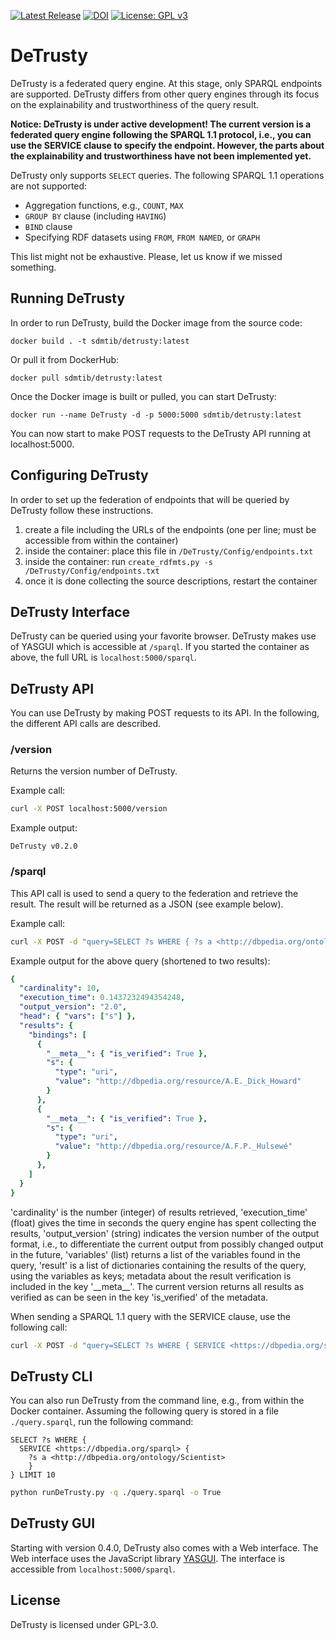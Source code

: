 [![Latest Release](http://img.shields.io/github/release/SDM-TIB/DeTrusty.svg?logo=github)](https://github.com/SDM-TIB/DeTrusty/releases)
[![DOI](https://zenodo.org/badge/294416497.svg)](https://zenodo.org/badge/latestdoi/294416497)
[![License: GPL v3](https://img.shields.io/badge/License-GPLv3-blue.svg)](LICENSE)

# DeTrusty

DeTrusty is a federated query engine.
At this stage, only SPARQL endpoints are supported.
DeTrusty differs from other query engines through its focus on the explainability and trustworthiness of the query result.

**Notice: DeTrusty is under active development! 
The current version is a federated query engine following the SPARQL 1.1 protocol, i.e., you can use the SERVICE clause to specify the endpoint.
However, the parts about the explainability and trustworthiness have not been implemented yet.**

DeTrusty only supports `SELECT` queries.
The following SPARQL 1.1 operations are not supported:
- Aggregation functions, e.g., `COUNT`, `MAX`
- `GROUP BY` clause (including `HAVING`)
- `BIND` clause
- Specifying RDF datasets using `FROM`, `FROM NAMED`, or `GRAPH`

This list might not be exhaustive. Please, let us know if we missed something.

## Running DeTrusty
In order to run DeTrusty, build the Docker image from the source code:

``docker build . -t sdmtib/detrusty:latest``

Or pull it from DockerHub:

``docker pull sdmtib/detrusty:latest``

Once the Docker image is built or pulled, you can start DeTrusty:

``docker run --name DeTrusty -d -p 5000:5000 sdmtib/detrusty:latest``

You can now start to make POST requests to the DeTrusty API running at localhost:5000.

## Configuring DeTrusty
In order to set up the federation of endpoints that will be queried by DeTrusty follow these instructions.
1. create a file including the URLs of the endpoints (one per line; must be accessible from within the container)
1. inside the container: place this file in `/DeTrusty/Config/endpoints.txt`
1. inside the container: run `create_rdfmts.py -s /DeTrusty/Config/endpoints.txt`
1. once it is done collecting the source descriptions, restart the container

## DeTrusty Interface
DeTrusty can be queried using your favorite browser. DeTrusty makes use of YASGUI which is accessible at `/sparql`.
If you started the container as above, the full URL is `localhost:5000/sparql`.

## DeTrusty API
You can use DeTrusty by making POST requests to its API.
In the following, the different API calls are described.

### /version
Returns the version number of DeTrusty.

Example call:

```bash
curl -X POST localhost:5000/version
```

Example output:

``DeTrusty v0.2.0``

### /sparql
This API call is used to send a query to the federation and retrieve the result.
The result will be returned as a JSON (see example below).

Example call:

```bash
curl -X POST -d "query=SELECT ?s WHERE { ?s a <http://dbpedia.org/ontology/Scientist> } LIMIT 10" localhost:5000/sparql
```

Example output for the above query (shortened to two results):

```yaml
{
  "cardinality": 10,
  "execution_time": 0.1437232494354248,
  "output_version": "2.0",
  "head": { "vars": ["s"] },
  "results": {
    "bindings": [
      {
        "__meta__": { "is_verified": True },
        "s": {
          "type": "uri",
          "value": "http://dbpedia.org/resource/A.E._Dick_Howard"
        }
      },
      {
        "__meta__": { "is_verified": True },
        "s": {
          "type": "uri",
          "value": "http://dbpedia.org/resource/A.F.P._Hulsewé"
        }
      },
    ]
  }
}
```
'cardinality' is the number (integer) of results retrieved,
'execution_time' (float) gives the time in seconds the query engine has spent collecting the results,
'output_version' (string) indicates the version number of the output format, i.e., to differentiate the current output from possibly changed output in the future,
'variables' (list) returns a list of the variables found in the query,
'result' is a list of dictionaries containing the results of the query, using the variables as keys;
metadata about the result verification is included in the key '\_\_meta\_\_'.
The current version returns all results as verified as can be seen in the key 'is_verified' of the metadata.

When sending a SPARQL 1.1 query with the SERVICE clause, use the following call:
```bash
curl -X POST -d "query=SELECT ?s WHERE { SERVICE <https://dbpedia.org/sparql> { ?s a <http://dbpedia.org/ontology/Scientist> }} LIMIT 10" -d "sparql1_1=True" localhost:5000/sparql
```

## DeTrusty CLI
You can also run DeTrusty from the command line, e.g., from within the Docker container.
Assuming the following query is stored in a file `./query.sparql`, run the following command:

```
SELECT ?s WHERE {
  SERVICE <https://dbpedia.org/sparql> {
    ?s a <http://dbpedia.org/ontology/Scientist>
    }
} LIMIT 10
```

```bash
python runDeTrusty.py -q ./query.sparql -o True
```

## DeTrusty GUI
Starting with version 0.4.0, DeTrusty also comes with a Web interface. The Web interface uses the JavaScript library [YASGUI](https://triply.cc/docs/yasgui). The interface is accessible from `localhost:5000/sparql`.

## License
DeTrusty is licensed under GPL-3.0.
